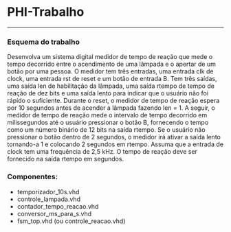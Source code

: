 # PHI-Trabalho
---
### Esquema do trabalho

Desenvolva um sistema digital medidor de tempo de reação que mede o tempo decorrido entre o acendimento de uma lâmpada e o apertar de um botão por uma pessoa. O medidor tem três entradas, uma entrada clk de clock, uma entrada rst de reset e um botão de entrada B. Tem três saídas, uma saída len de habilitação da lâmpada, uma saída rtempo de tempo de reação de dez bits e uma saída lento para indicar que o usuário não foi rápido o suficiente. Durante o reset, o medidor de tempo de reação espera por 10 segundos antes de acender a lâmpada fazendo len = 1. A seguir, o medidor de tempo de reação mede o intervalo de tempo decorrido em milissegundos até o usuário pressionar o botão B, fornecendo o tempo como um número binário de 12 bits na saída rtempo. Se o usuário não pressionar o botão dentro de 2 segundos, o medidor irá ativar a saída lento tornando-a 1 e colocando 2 segundos em rtempo. Assuma que a entrada de clock tem uma frequência de 2,5 kHz. O tempo de reação deve ser fornecido na saída rtempo em segundos.


### Componentes:
- temporizador_10s.vhd
- controle_lampada.vhd
- contador_tempo_reacao.vhd
- conversor_ms_para_s.vhd
- fsm_top.vhd (ou controle_reacao.vhd)

